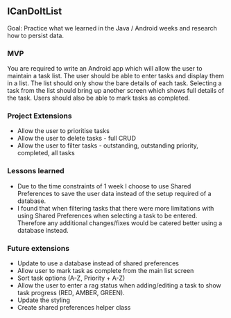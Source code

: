 
## ICanDoItList

Goal: Practice what we learned in the Java / Android weeks and research how to persist data.

### MVP
You are required to write an Android app which will allow the user to maintain a task list. The user should be able to enter tasks and display them in a list. The list should only show the bare details of each task. Selecting a task from the list should bring up another screen which shows full details of the task.
Users should also be able to mark tasks as completed.

### Project Extensions

* Allow the user to prioritise tasks
* Allow the user to delete tasks - full CRUD
* Allow the user to filter tasks - outstanding, outstanding priority, completed, all tasks

### Lessons learned

* Due to the time constraints of 1 week I choose to use Shared Preferences to save the user data instead of the setup required of a database.
* I found that when filtering tasks that there were more limitations with using Shared Preferences when selecting a task to be entered. Therefore any additional changes/fixes would be catered better using a database instead.

### Future extensions
* Update to use a database instead of shared preferences
* Allow user to mark task as complete from the main list screen
* Sort task options (A-Z, Priority + A-Z)
* Allow the user to enter a rag status when adding/editing a task to show task progress (RED, AMBER, GREEN).
* Update the styling
* Create shared preferences helper class
